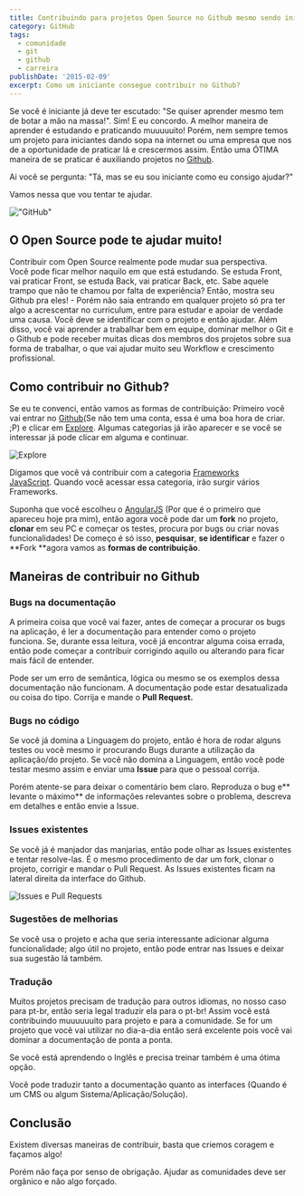 ```yaml
---
title: Contribuindo para projetos Open Source no Github mesmo sendo iniciante
category: GitHub
tags:
  - comunidade
  - git
  - github
  - carreira
publishDate: '2015-02-09'
excerpt: Como um iniciante consegue contribuir no Github?
---
```


Se você é iniciante já deve ter escutado: "Se quiser aprender mesmo tem de botar a mão na massa!".
Sim! E eu concordo. A melhor maneira de aprender é estudando e praticando muuuuuito! Porém, nem sempre temos um projeto para iniciantes dando sopa na internet ou uma empresa que nos de a oportunidade de praticar lá e crescermos assim. Então uma ÓTIMA maneira de se praticar é auxiliando projetos no [Github](https://github.com/ 'Github').

Ai você se pergunta: "Tá, mas se eu sou iniciante como eu consigo ajudar?"

Vamos nessa que vou tentar te ajudar.

!["GitHub"](~/assets/images/posts/github.gif)

## <a name='OOpenSourcepodeteajudarmuito'></a>O Open Source pode te ajudar muito!

Contribuir com Open Source realmente pode mudar sua perspectiva.
Você pode ficar melhor naquilo em que está estudando. Se estuda Front, vai praticar Front, se estuda Back, vai praticar Back, etc.
Sabe aquele trampo que não te chamou por falta de experiência? Então, mostra seu Github pra eles! - Porém não saia entrando em qualquer projeto só pra ter algo a acrescentar no curriculum, entre para estudar e apoiar de verdade uma causa. Você deve se identificar com o projeto e então ajudar.
Além disso, você vai aprender a trabalhar bem em equipe, dominar melhor o Git e o Github e pode receber muitas dicas dos membros dos projetos sobre sua forma de trabalhar, o que vai ajudar muito seu Workflow e crescimento profissional.

## <a name='ComocontribuirnoGithub'></a>Como contribuir no Github?

Se eu te convenci, então vamos as formas de contribuição:
Primeiro você vai entrar no [Github](https://github.com 'Github')(Se não tem uma conta, essa é uma boa hora de criar. ;P) e clicar em [Explore](https://github.com/explore 'Explore'). Algumas categorias já irão aparecer e se você se interessar já pode clicar em alguma e continuar.

![Explore](~/assets/images/posts/image32.gif)

Digamos que você vá contribuir com a categoria [Frameworks JavaScript](https://github.com/showcases/front-end-javascript-frameworks 'Front-end JavaScript frameworks'). Quando você acessar essa categoria, irão surgir vários Frameworks.

Suponha que você escolheu o [AngularJS](https://github.com/angular/angular.js 'AngularJS') (Por que é o primeiro que apareceu hoje pra mim), então agora você pode dar um **fork** no projeto, **clonar** em seu PC e começar os testes, procura por bugs ou criar novas funcionalidades!
De começo é só isso, **pesquisar**, **se identificar** e fazer o **Fork **agora vamos as **formas de contribuição**.

## <a name='ManeirasdecontribuirnoGithub'></a>Maneiras de contribuir no Github

### <a name='Bugsnadocumentao'></a>Bugs na documentação

A primeira coisa que você vai fazer, antes de começar a procurar os bugs na aplicação, é ler a documentação para entender como o projeto funciona. Se, durante essa leitura, você já encontrar alguma coisa errada, então pode começar a contribuir corrigindo aquilo ou alterando para ficar mais fácil de entender.

Pode ser um erro de semântica, lógica ou mesmo se os exemplos dessa documentação não funcionam. A documentação pode estar desatualizada ou coisa do tipo. Corrija e mande o **Pull Request.**

### <a name='Bugsnocdigo'></a>Bugs no código

Se você já domina a Linguagem do projeto, então é hora de rodar alguns testes ou você mesmo ir procurando Bugs durante a utilização da aplicação/do projeto.
Se você não domina a Linguagem, então você pode testar mesmo assim e enviar uma **Issue** para que o pessoal corrija.

Porém atente-se para deixar o comentário bem claro. Reproduza o bug e** levante o máximo** de informações relevantes sobre o problema, descreva em detalhes e então envie a Issue.

### <a name='Issuesexistentes'></a>Issues existentes

Se você já é manjador das manjarias, então pode olhar as Issues existentes e tentar resolve-las. É o mesmo procedimento de dar um fork, clonar o projeto, corrigir e mandar o Pull Request.
As Issues existentes ficam na lateral direita da interface do Github.

![Issues e Pull Requests](~/assets/images/posts/image31.gif)

### <a name='Sugestesdemelhorias'></a>Sugestões de melhorias

Se você usa o projeto e acha que seria interessante adicionar alguma funcionalidade; algo útil no projeto, então pode entrar nas Issues e deixar sua sugestão lá também.

### <a name='Traduo'></a>Tradução

Muitos projetos precisam de tradução para outros idiomas, no nosso caso para pt-br, então seria legal traduzir ela para o pt-br! Assim você está contribuindo muuuuuuito para projeto e para a comunidade. Se for um projeto que você vai utilizar no dia-a-dia então será excelente pois você vai dominar a documentação de ponta a ponta.

Se você está aprendendo o Inglês e precisa treinar também é uma ótima opção.

Você pode traduzir tanto a documentação quanto as interfaces (Quando é um CMS ou algum Sistema/Aplicação/Solução).

## <a name='Concluso'></a>Conclusão

Existem diversas maneiras de contribuir, basta que criemos coragem e façamos algo!

Porém não faça por senso de obrigação. Ajudar as comunidades deve ser orgânico e não algo forçado.
